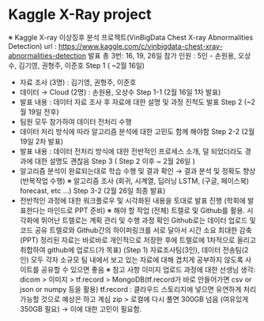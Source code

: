 # Kaggle X-Ray project

※ Kaggle X-ray 이상징후 분석 프로젝트(VinBigData Chest X-ray Abnormalities Detection)
   url : https://www.kaggle.com/c/vinbigdata-chest-xray-abnormalities-detection
   발표 총 3번: 16, 19, 26일
   참가 인원 : 5인 - 손원용, 오상수, 김기영, 권형주, 이준호
Step 1 ( ~2월 16일)
- 자료 조사 (3명) : 김기영, 권형주, 이준호
- 데이터 → Cloud (2명) : 손원용, 오상수
Step 1-1 (2월 16일 1차 발표)
- 발표 내용 : 데이터 자료 조사 후 자료에 대한 설명 및 과정 진척도 발표
Step 2 (~2월 19일 전후)
- 팀원 모두 참가하여 데이터 전처리 수행
- 데이터 처리 방식에 따라 알고리즘 분석에 대한 고민도 함께 해야함
Step 2-2 (2월 19일 2차 발표)
- 발표 내용 : 데이터 전처리 방식에 대한 전반적인 프로세스 소개, 덜 되었더라도 경과에 대한 설명도 괜찮음
Step 3 ( Step 2 이후 ~ 2월 26일 )
- 알고리즘 분석이 완료되는대로 학습 수행 및 결과 확인 → 결과 분석 및 정확도 향상 (반복작업 수행)
  ※ 알고리즘 조사 (회귀, 시계열, 딥러닝 LSTM, (구글, 페이스북) forecast, etc ...)
Step 3-2 (2월 26일 최종 발표)
- 전반적인 과정에 대한 워크플로우 및 시각화된 내용을 토대로 발표 진행 (학회에 발표한다는 마인드로 PPT 준비)
※ 해야 할 작업
(전체) 트렐로 및 Github를 활용.
   시각화에 뛰어난 트렐로는 계획 관리 및 수행 과정 확인
   Github로는 데이터 업로드 및 코드 공유
   트렐로와 Github간의 하이퍼링크를 서로 달아서 시간 소요 최대한 감축
(PPT) 정리된 자료는 바로바로 개인적으로 저장한 후에 트렐로에 1차적으로 올리고 취합하여 github에 업로드(가 목표)
(Step 1) 자료조사팀(3인), 데이터 전송팀(2인) 모두 각자 소규모 팀 내에서 보고 있는 자료에 대해 겹치게 공부하지 않도록 사이트를 공유할 수 있으면 좋음
※ 참고 사항
이미지 업로드 과정에 대한 선생님 생각: dicom > 이미지 > tf.record > MongoDB(tf.record가 바로 안들어가면 csv or json or numpy 등을 활용)
tf.record : 클라우드 스토리지에 넣으면 유연하게 처리 가능할 것으로 예상은 하고 계심
zip > 로컬에 다시 풀면 300GB 넘음 (여유있게 350GB 필요) → 이에 대한 고민이 필요함.
